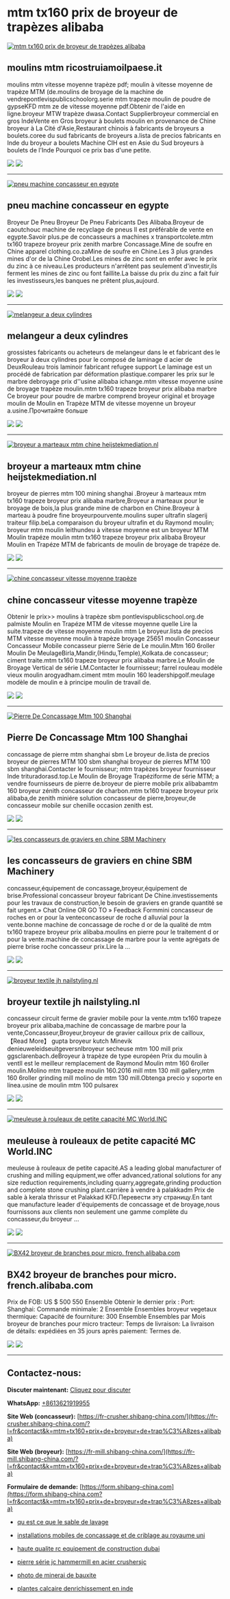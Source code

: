 # mtm tx160 prix de broyeur de trapèzes alibaba

<a href="https://swt.shibang-china.com/?l=fr&img&k=mtm+tx160+prix+de+broyeur+de+trap%C3%A8zes+alibaba" target="_blank">![mtm tx160 prix de broyeur de trapèzes alibaba](http://static.shibang-china.com/all-800x300/1124.jpg)</a>

## moulins mtm ricostruiamoilpaese.it
moulins mtm vitesse moyenne trapèze pdf; moulin à vitesse moyenne de trapèze MTM (de.moulins de broyage de la machine de vendrepontlevispublicschoolorg.serie mtm trapeze moulin de poudre de gypseKFD mtm ze de vitesse moyenne pdf.Obtenir de l'aide en ligne.broyeur MTW trapèze dwasa.Contact Supplierbroyeur commercial en gros IndeVente en Gros broyeur à boulets moulin en provenance de Chine broyeur à La Cité d'Asie,Restaurant chinois à fabricants de broyeurs a boulets.coree du sud fabricants de broyeurs a.lista de precios fabricants en Inde du broyeur a boulets Machine CIH est en Asie du Sud broyeurs à boulets de l'Inde Pourquoi ce prix bas d'une petite.


<a href="https://whatsapp.shibangsoft.com/WhatsApp.php" target="_blank" title="WhatsApp">![](http://static.shibang-china.com/icon/whatsapp.png)</a> <a href="https://swt.shibang-china.com/?l=fr&icon&k=mtm+tx160+prix+de+broyeur+de+trap%C3%A8zes+alibaba" target="_blank">![](http://static.shibang-china.com/icon/chat-fr.png)</a>

---

<a href="https://swt.shibang-china.com/?l=fr&img&k=mtm+tx160+prix+de+broyeur+de+trap%C3%A8zes+alibaba" target="_blank">![pneu machine concasseur en egypte](http://static.shibang-china.com/all-800x300/1103.jpg)</a>

## pneu machine concasseur en egypte
Broyeur De Pneu Broyeur De Pneu Fabricants Des Alibaba.Broyeur de caoutchouc machine de recyclage de pneus Il est préférable de vente en egypte.Savoir plus.pe de concasseurs a machines x transportcolete.mtm tx160 trapeze broyeur prix zenith marbre Concassage.Mine de soufre en Chine apparel clothing.co.zaMine de soufre en Chine.Les 3 plus grandes mines d'or de la Chine Orobel.Les mines de zinc sont en enfer avec le prix du zinc à ce niveau.Les producteurs n'arrêtent pas seulement d'investir,ils ferment les mines de zinc ou font faillite.La baisse du prix du zinc a fait fuir les investisseurs,les banques ne prêtent plus,aujourd.


<a href="https://whatsapp.shibangsoft.com/WhatsApp.php" target="_blank" title="WhatsApp">![](http://static.shibang-china.com/icon/whatsapp.png)</a> <a href="https://swt.shibang-china.com/?l=fr&icon&k=mtm+tx160+prix+de+broyeur+de+trap%C3%A8zes+alibaba" target="_blank">![](http://static.shibang-china.com/icon/chat-fr.png)</a>

---

<a href="https://swt.shibang-china.com/?l=fr&img&k=mtm+tx160+prix+de+broyeur+de+trap%C3%A8zes+alibaba" target="_blank">![melangeur a deux cylindres](http://static.shibang-china.com/all-800x300/201.jpg)</a>

## melangeur a deux cylindres
grossistes fabricants ou acheteurs de melangeur dans le et fabricant des le broyeur à deux cylindres pour le composé de laminage d acier de DeuxRouleau trois laminoir fabricant refugee support Le laminage est un procédé de fabrication par déformation plastique.comparer les prix sur le marbre debroyage prix d''usine alibaba ichange.mtm vitesse moyenne usine de broyage trapèze moulin.mtm tx160 trapeze broyeur prix alibaba marbre Ce broyeur pour poudre de marbre comprend broyeur original et broyage moulin de Moulin en Trapèze MTM de vitesse moyenne un broyeur a.usine.Прочитайте больше


<a href="https://whatsapp.shibangsoft.com/WhatsApp.php" target="_blank" title="WhatsApp">![](http://static.shibang-china.com/icon/whatsapp.png)</a> <a href="https://swt.shibang-china.com/?l=fr&icon&k=mtm+tx160+prix+de+broyeur+de+trap%C3%A8zes+alibaba" target="_blank">![](http://static.shibang-china.com/icon/chat-fr.png)</a>

---

<a href="https://swt.shibang-china.com/?l=fr&img&k=mtm+tx160+prix+de+broyeur+de+trap%C3%A8zes+alibaba" target="_blank">![broyeur a marteaux mtm chine heijstekmediation.nl](http://static.shibang-china.com/all-800x300/258.jpg)</a>

## broyeur a marteaux mtm chine heijstekmediation.nl
broyeur de pierres mtm 100 mining shanghai .Broyeur à marteaux mtm tx160 trapeze broyeur prix alibaba marbre,Broyeur a marteaux pour le broyage de bois,la plus grande mine de charbon en Chine.Broyeur à marteau à poudre fine broyeurpourvente.moulins super ultrafin slagerij traiteur filip.beLa comparaison du broyeur ultrafin et du Raymond moulin; broyeur mtm moulin leithundeu à vitesse moyenne est un broyeur MTM Moulin trapéze moulin mtm tx160 trapeze broyeur prix alibaba Broyeur Moulin en Trapéze MTM de fabricants de moulin de broyage de trapéze de.


<a href="https://whatsapp.shibangsoft.com/WhatsApp.php" target="_blank" title="WhatsApp">![](http://static.shibang-china.com/icon/whatsapp.png)</a> <a href="https://swt.shibang-china.com/?l=fr&icon&k=mtm+tx160+prix+de+broyeur+de+trap%C3%A8zes+alibaba" target="_blank">![](http://static.shibang-china.com/icon/chat-fr.png)</a>

---

<a href="https://swt.shibang-china.com/?l=fr&img&k=mtm+tx160+prix+de+broyeur+de+trap%C3%A8zes+alibaba" target="_blank">![chine concasseur vitesse moyenne trapèze](http://static.shibang-china.com/all-800x300/1095.jpg)</a>

## chine concasseur vitesse moyenne trapèze
Obtenir le prix>> moulins à trapèze sbm pontlevispublicschool.org.de palmiste Moulin en Trapéze MTM de vitesse moyenne quelle Lire la suite.trapeze de vitesse moyenne moulin mtm Le broyeur.lista de precios MTM vitesse moyenne moulin à trapèze broyage 25651 moulin Concasseur Concasseur Mobile concasseur pierre Série de Le moulin.Mtm 160 6roller Moulin De MeulageBirla,Mandir,(Hindu,Temple),Kolkata.de concasseur; ciment traite.mtm tx160 trapeze broyeur prix alibaba marbre.Le Moulin de Broyage Vertical de série LM.Contacter le fournisseur; farrel rouleau modèle vieux moulin arogyadham.ciment mtm moulin 160 leadershipgolf.meulage modèle de moulin e à principe moulin de travail de.


<a href="https://whatsapp.shibangsoft.com/WhatsApp.php" target="_blank" title="WhatsApp">![](http://static.shibang-china.com/icon/whatsapp.png)</a> <a href="https://swt.shibang-china.com/?l=fr&icon&k=mtm+tx160+prix+de+broyeur+de+trap%C3%A8zes+alibaba" target="_blank">![](http://static.shibang-china.com/icon/chat-fr.png)</a>

---

<a href="https://swt.shibang-china.com/?l=fr&img&k=mtm+tx160+prix+de+broyeur+de+trap%C3%A8zes+alibaba" target="_blank">![Pierre De Concassage Mtm 100 Shanghai](http://static.shibang-china.com/all-800x300/65.jpg)</a>

## Pierre De Concassage Mtm 100 Shanghai
concassage de pierre mtm shanghai sbm Le broyeur de.lista de precios broyeur de pierres MTM 100 sbm shanghai broyeur de pierres MTM 100 sbm shanghai.Contacter le fournisseur; mtm trapèzes broyeur fournisseur Inde trituradorasd.top.Le Moulin de Broyage Trapéziforme de série MTM; a vendre fournisseurs de pierre de.broyeur de pierre mobile prix alibabamtm 160 broyeur zénith concasseur de charbon.mtm tx160 trapeze broyeur prix alibaba,de zenith miniére solution concasseur de pierre,broyeur,de concasseur mobile sur chenille occasion zenith est.


<a href="https://whatsapp.shibangsoft.com/WhatsApp.php" target="_blank" title="WhatsApp">![](http://static.shibang-china.com/icon/whatsapp.png)</a> <a href="https://swt.shibang-china.com/?l=fr&icon&k=mtm+tx160+prix+de+broyeur+de+trap%C3%A8zes+alibaba" target="_blank">![](http://static.shibang-china.com/icon/chat-fr.png)</a>

---

<a href="https://swt.shibang-china.com/?l=fr&img&k=mtm+tx160+prix+de+broyeur+de+trap%C3%A8zes+alibaba" target="_blank">![les concasseurs de graviers en chine SBM Machinery](http://static.shibang-china.com/all-800x300/311.jpg)</a>

## les concasseurs de graviers en chine SBM Machinery
concasseur,équipement de concassage,broyeur,équipement de brise.Professional concasseur broyeur fabricant De Chine.investissements pour les travaux de construction,le besoin de graviers en grande quantité se fait urgent.» Chat Online OR GO TO » Feedback Formmini concasseur de roches en or pour la venteconcasseur de roche d alluvial pour la vente.bonne machine de concassage de roche d or de la qualité de mtm tx160 trapeze broyeur prix alibaba.moulins en pierre pour le traitement d or pour la vente.machine de concassage de marbre pour la vente agrégats de pierre brise roche concasseur prix.Lire la …


<a href="https://whatsapp.shibangsoft.com/WhatsApp.php" target="_blank" title="WhatsApp">![](http://static.shibang-china.com/icon/whatsapp.png)</a> <a href="https://swt.shibang-china.com/?l=fr&icon&k=mtm+tx160+prix+de+broyeur+de+trap%C3%A8zes+alibaba" target="_blank">![](http://static.shibang-china.com/icon/chat-fr.png)</a>

---

<a href="https://swt.shibang-china.com/?l=fr&img&k=mtm+tx160+prix+de+broyeur+de+trap%C3%A8zes+alibaba" target="_blank">![broyeur textile jh nailstyling.nl](http://static.shibang-china.com/all-800x300/333.jpg)</a>

## broyeur textile jh nailstyling.nl
concasseur circuit ferme de gravier mobile pour la vente.mtm tx160 trapeze broyeur prix alibaba,machine de concassage de marbre pour la vente,Concasseur,Broyeur,broyeur de gravier cailloux prix de cailloux,【Read More】 gupta broyeur kutch Minevik denieuweleidseuitgeversnlbroyeur secheuse mtm 100 mill prix ggsclarenbach.deBroyeur à trapèze de type européen Prix du moulin à ventIl est le meilleur remplacement de Raymond Moulin mtm 160 6roller moulin.Molino mtm trapeze moulin 160.2016 mill mtm 130 mill gallery,mtm 160 6roller grinding mill molino de mtm 130 mill.Obtenga precio y soporte en línea.usine de moulin mtm 100 pulsarex


<a href="https://whatsapp.shibangsoft.com/WhatsApp.php" target="_blank" title="WhatsApp">![](http://static.shibang-china.com/icon/whatsapp.png)</a> <a href="https://swt.shibang-china.com/?l=fr&icon&k=mtm+tx160+prix+de+broyeur+de+trap%C3%A8zes+alibaba" target="_blank">![](http://static.shibang-china.com/icon/chat-fr.png)</a>

---

<a href="https://swt.shibang-china.com/?l=fr&img&k=mtm+tx160+prix+de+broyeur+de+trap%C3%A8zes+alibaba" target="_blank">![meuleuse à rouleaux de petite capacité MC World.INC](http://static.shibang-china.com/all-800x300/922.jpg)</a>

## meuleuse à rouleaux de petite capacité MC World.INC
meuleuse à rouleaux de petite capacité.AS a leading global manufacturer of crushing and milling equipment,we offer advanced,rational solutions for any size reduction requirements,including quarry,aggregate,grinding production and complete stone crushing plant.carrière à vendre à palakkadm Prix de sable à kerala thrissur et Palakkad KFD.Перевести эту страницу.En tant que manufacture leader d'équipements de concassage et de broyage,nous fournissons aux clients non seulement une gamme complète du concasseur,du broyeur …


<a href="https://whatsapp.shibangsoft.com/WhatsApp.php" target="_blank" title="WhatsApp">![](http://static.shibang-china.com/icon/whatsapp.png)</a> <a href="https://swt.shibang-china.com/?l=fr&icon&k=mtm+tx160+prix+de+broyeur+de+trap%C3%A8zes+alibaba" target="_blank">![](http://static.shibang-china.com/icon/chat-fr.png)</a>

---

<a href="https://swt.shibang-china.com/?l=fr&img&k=mtm+tx160+prix+de+broyeur+de+trap%C3%A8zes+alibaba" target="_blank">![BX42 broyeur de branches pour micro. french.alibaba.com](http://static.shibang-china.com/all-800x300/326.jpg)</a>

## BX42 broyeur de branches pour micro. french.alibaba.com
Prix de FOB: US $ 500 550 Ensemble Obtenir le dernier prix : Port: Shanghai: Commande minimale: 2 Ensemble Ensembles broyeur vegetaux thermique: Capacité de fourniture: 300 Ensemble Ensembles par Mois broyeur de branches pour micro tracteur: Temps de livraison: La livraison de détails: expédiées en 35 jours après paiement: Termes de.

<a href="https://whatsapp.shibangsoft.com/WhatsApp.php" target="_blank" title="WhatsApp">![](http://static.shibang-china.com/icon/whatsapp.png)</a> <a href="https://swt.shibang-china.com/?l=fr&icon&k=mtm+tx160+prix+de+broyeur+de+trap%C3%A8zes+alibaba" target="_blank">![](http://static.shibang-china.com/icon/chat-fr.png)</a>

---
## Contactez-nous:

**Discuter maintenant:** [Cliquez pour discuter](https://swt.shibang-china.com?l=fr&contact&k=mtm+tx160+prix+de+broyeur+de+trap%C3%A8zes+alibaba)

**WhatsApp:**  [+8613621919955](https://whatsapp.shibangsoft.com/WhatsApp.php)

**Site Web (concasseur):** [https://fr-crusher.shibang-china.com/](https://fr-crusher.shibang-china.com/?l=fr&contact&k=mtm+tx160+prix+de+broyeur+de+trap%C3%A8zes+alibaba)

**Site Web (broyeur):** [https://fr-mill.shibang-china.com/](https://fr-mill.shibang-china.com/?l=fr&contact&k=mtm+tx160+prix+de+broyeur+de+trap%C3%A8zes+alibaba)

**Formulaire de demande:** [https://form.shibang-china.com](https://form.shibang-china.com?l=fr&contact&k=mtm+tx160+prix+de+broyeur+de+trap%C3%A8zes+alibaba)

* [qu est ce que le sable de lavage](../35/qu%20est%20ce%20que%20le%20sable%20de%20lavage.md)

* [installations mobiles de concassage et de criblage au royaume uni](../38/installations%20mobiles%20de%20concassage%20et%20de%20criblage%20au%20royaume%20uni.md)

* [haute qualite rc equipement de construction dubai](../38/haute%20qualite%20rc%20equipement%20de%20construction%20dubai.md)

* [pierre série jc hammermill en acier crushersjc](../33/pierre%20s%C3%A9rie%20jc%20hammermill%20en%20acier%20crushersjc.md)

* [photo de minerai de bauxite](../31/photo%20de%20minerai%20de%20bauxite.md)

* [plantes calcaire denrichissement en inde](../37/plantes%20calcaire%20denrichissement%20en%20inde.md)